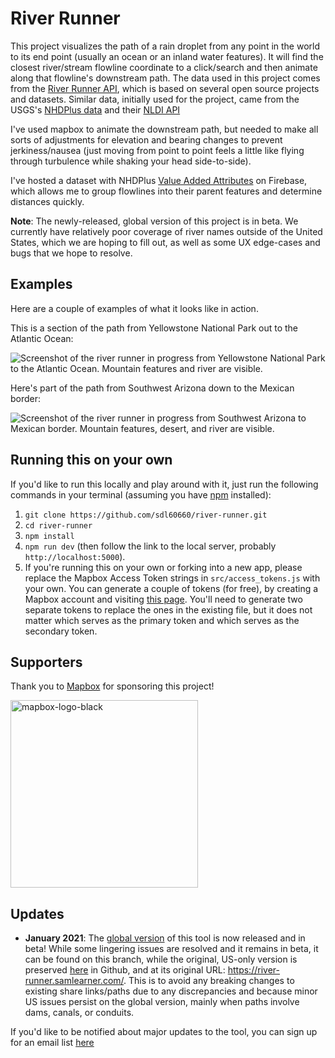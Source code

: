 # River Runner

This project visualizes the path of a rain droplet from any point in the world to its end point (usually an ocean or an inland water features). It will find the closest river/stream flowline coordinate to a click/search and then animate along that flowline's downstream path. The data used in this project comes from the [River Runner API](https://ksonda.github.io/global-river-runner/), which is based on several open source projects and datasets. Similar data, initially used for the project, came from the USGS's [NHDPlus data](https://www.usgs.gov/core-science-systems/ngp/national-hydrography/nhdplus-high-resolution) and their [NLDI API](https://waterdata.usgs.gov/blog/nldi-intro/) 

I've used mapbox to animate the downstream path, but needed to make all sorts of adjustments for elevation and bearing changes to prevent jerkiness/nausea (just moving from point to point feels a little like flying through turbulence while shaking your head side-to-side).

I've hosted a dataset with NHDPlus [Value Added Attributes](https://www.usgs.gov/core-science-systems/ngp/national-hydrography/value-added-attributes-vaas) on Firebase, which allows me to group flowlines into their parent features and determine distances quickly.

**Note**: The newly-released, global version of this project is in beta. We currently have relatively poor coverage of river names outside of the United States, which we are hoping to fill out, as well as some UX edge-cases and bugs that we hope to resolve.

## Examples

Here are a couple of examples of what it looks like in action.

This is a section of the path from Yellowstone National Park out to the Atlantic Ocean:

![Screenshot of the river runner in progress from Yellowstone National Park to the Atlantic Ocean. Mountain features and river are visible.](https://github.com/sdl60660/river-runner/blob/main/public/images/preview_image.png?raw=true)

Here's part of the path from Southwest Arizona down to the Mexican border:

![Screenshot of the river runner in progress from Southwest Arizona to Mexican border. Mountain features, desert, and river are visible.](https://github.com/sdl60660/river-runner/blob/main/public/images/example-2-az.png?raw=true)

## Running this on your own

If you'd like to run this locally and play around with it, just run the following commands in your terminal (assuming you have [npm](https://www.npmjs.com/get-npm) installed):

1. `git clone https://github.com/sdl60660/river-runner.git`
2. `cd river-runner`
3. `npm install`
4. `npm run dev` (then follow the link to the local server, probably `http://localhost:5000`).
5. If you're running this on your own or forking into a new app, please replace the Mapbox Access Token strings in `src/access_tokens.js` with your own. You can generate a couple of tokens (for free), by creating a Mapbox account and visiting [this page](https://account.mapbox.com/access-tokens/). You'll need to generate two separate tokens to replace the ones in the existing file, but it does not matter which serves as the primary token and which serves as the secondary token.

## Supporters

Thank you to [Mapbox](https://www.mapbox.com/) for sponsoring this project!

<img src="https://user-images.githubusercontent.com/12772904/129089126-5c528d47-961f-427f-820f-df58974d15c3.png" alt="mapbox-logo-black" width="300"/>

## Updates
* **January 2021**: The [global version](https://river-runner-global.samlearner.com/) of this tool is now released and in beta! While some lingering issues are resolved and it remains in beta, it can be found on this branch, while the original, US-only version is preserved [here](https://github.com/sdl60660/river-runner/tree/us-only) in Github, and at its original URL: https://river-runner.samlearner.com/. This is to avoid any breaking changes to existing share links/paths due to any discrepancies and because minor US issues persist on the global version, mainly when paths involve dams, canals, or conduits.

If you'd like to be notified about major updates to the tool, you can sign up for an email list [here](https://tinyletter.com/samlearner)
